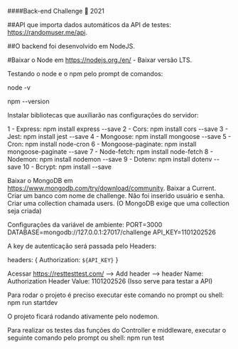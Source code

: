 ####Back-end Challenge 🏅 2021

##API que importa dados automáticos da API de testes: https://randomuser.me/api.

##O backend foi desenvolvido em NodeJS.

#Baixar o Node em https://nodejs.org./en/ - Baixar versão LTS.

Testando o node e o npm pelo prompt de comandos:

node -v

npm --version

Instalar bibliotecas que auxiliarão nas configurações do servidor:

1 - Express:
 npm install express --save
2 - Cors:
 npm install cors --save
3 - Jest:
 npm install jest --save
4 - Mongoose:
 npm install mongoose --save
5 - Cron:
 npm install node-cron
6 - Mongoose-paginate:
 npm install mongoose-paginate --save
7 - Node-fetch:
 npm install node-fetch
8 - Nodemon:
 npm install nodemon --save
9 - Dotenv:
 npm install dotenv --save
10 - Bcrypt:
 npm install --save

 Baixar o MongoDB em https://www.mongodb.com/try/download/community. Baixar a Current.
 Criar um banco com nome de challenge.
 Não foi inserido usuário e senha.
 Criar uma collection chamada users. (O MongoDB exige que uma collection seja criada)

Configurações da variável de ambiente:
PORT=3000
DATABASE=mongodb://127.0.0.1:27017/challenge
API_KEY=1101202526  

A key de autenticação será passada pelo Headers:

 headers: {
     Authorization: `${API_KEY}`
 }

 Acessar https://resttesttest.com/ --> Add header --> 
 header Name: Authorization
 Header Value: 1101202526
(Isso serve para testar a API)

Para rodar o projeto é preciso executar este comando no prompt ou shell:
npm run startdev
 
O projeto ficará rodando ativamente pelo nodemon.

Para realizar os testes das funções do Controller e middleware, executar o seguinte comando pelo prompt ou shell:
npm run test